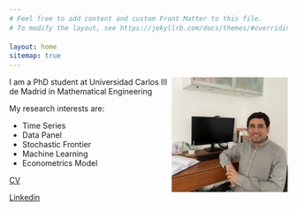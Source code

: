 ```yaml
---
# Feel free to add content and custom Front Matter to this file.
# To modify the layout, see https://jekyllrb.com/docs/themes/#overriding-theme-defaults

layout: home
sitemap: true
---
```

<img style="float: right;" src="jc.jpg" width="210">

I am a PhD student at Universidad Carlos III de Madrid in Mathematical Engineering

My research interests are:

  * Time Series
  * Data Panel
  * Stochastic Frontier
  * Machine Learning
  * Econometrics Model

[CV](https://raw.githubusercontent.com/juan7ka/aboutme/filess/cv.pdf)

[Linkedin](https://www.linkedin.com/in/juancaorosco)
